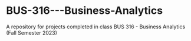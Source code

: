 # BUS-316---Business-Analytics
A repository for projects completed in class BUS 316 -  Business Analytics (Fall Semester 2023)
